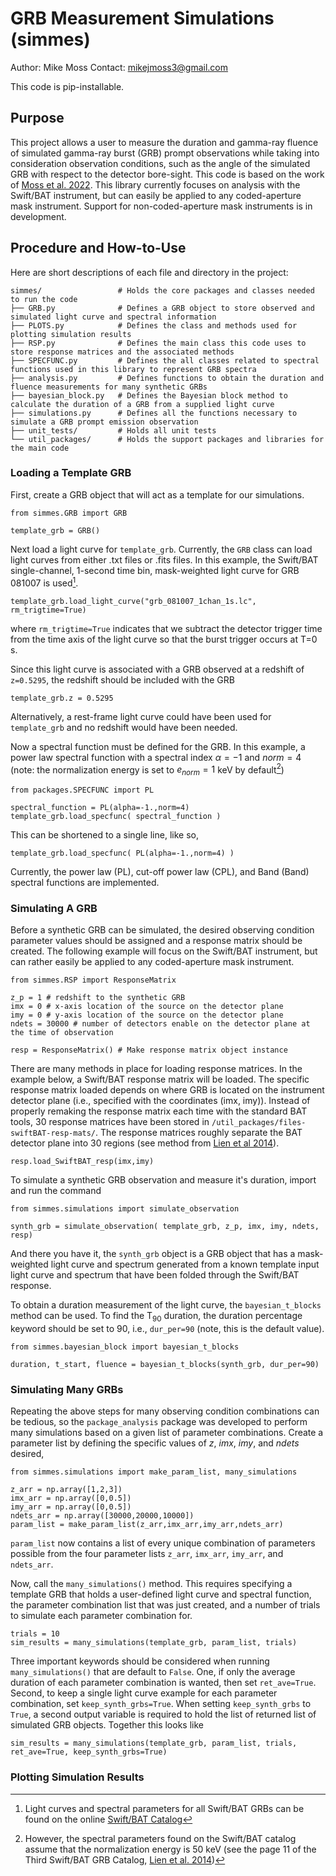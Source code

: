 # GRB Measurement Simulations (simmes)
Author: Mike Moss
Contact: mikejmoss3@gmail.com

This code is pip-installable.

## Purpose

This project allows a user to measure the duration and gamma-ray fluence of simulated gamma-ray burst (GRB) prompt observations while taking into consideration observation conditions, such as the angle of the simulated GRB with respect to the detector bore-sight. This code is based on the work of [Moss et al. 2022](https://ui.adsabs.harvard.edu/abs/2022ApJ...927..157M/abstract). This library currently focuses on analysis with the Swift/BAT instrument, but can easily be applied to any coded-aperture mask instrument. Support for non-coded-aperture mask instruments is in development. 

## Procedure and How-to-Use

Here are short descriptions of each file and directory in the project:
```
simmes/					# Holds the core packages and classes needed to run the code
├── GRB.py				# Defines a GRB object to store observed and simulated light curve and spectral information
├── PLOTS.py			# Defines the class and methods used for plotting simulation results
├── RSP.py				# Defines the main class this code uses to store response matrices and the associated methods
├── SPECFUNC.py			# Defines the all classes related to spectral functions used in this library to represent GRB spectra
├── analysis.py			# Defines functions to obtain the duration and fluence measurements for many synthetic GRBs
├── bayesian_block.py 	# Defines the Bayesian block method to calculate the duration of a GRB from a supplied light curve
├── simulations.py		# Defines all the functions necessary to simulate a GRB prompt emission observation
├── unit_tests/ 		# Holds all unit tests
└── util_packages/		# Holds the support packages and libraries for the main code 
```

### Loading a Template GRB
First, create a GRB object that will act as a template for our simulations.
```
from simmes.GRB import GRB

template_grb = GRB()
```

Next load a light curve for `template_grb`. Currently, the `GRB` class can load light curves from either .txt files or .fits files. In this example, the Swift/BAT single-channel, 1-second time bin, mask-weighted light curve for GRB 081007 is used[^1]. 
```
template_grb.load_light_curve("grb_081007_1chan_1s.lc", rm_trigtime=True)
```
where `rm_trigtime=True` indicates that we subtract the detector trigger time from the time axis of the light curve so that the burst trigger occurs at T=0 s.

Since this light curve is associated with a GRB observed at a redshift of `z=0.5295`, the redshift should be included with the GRB

```
template_grb.z = 0.5295
```
Alternatively, a rest-frame light curve could have been used for `template_grb` and no redshift would have been needed.

Now a spectral function must be defined for the GRB. In this example, a power law spectral function with a spectral index $\alpha = -1$ and $norm = 4$ (note: the normalization energy is set to $e_{norm} = 1$ keV by default[^2])
```
from packages.SPECFUNC import PL

spectral_function = PL(alpha=-1.,norm=4)
template_grb.load_specfunc( spectral_function )
```
This can be shortened to a single line, like so,
```
template_grb.load_specfunc( PL(alpha=-1.,norm=4) )
```

Currently, the power law (PL), cut-off power law (CPL), and Band (Band) spectral functions are implemented.

[^1]: Light curves and spectral parameters for all Swift/BAT GRBs can be found on the online [Swift/BAT Catalog](https://swift.gsfc.nasa.gov/results/batgrbcat/)
[^2]: However, the spectral parameters found on the Swift/BAT catalog assume that the normalization energy is 50 keV (see the page 11 of the Third Swift/BAT GRB Catalog, [Lien et al. 2014](https://swift.gsfc.nasa.gov/results/batgrbcat/3rdBATcatalog.pdf))

### Simulating A GRB
Before a synthetic GRB can be simulated, the desired observing condition parameter values should be assigned and a response matrix should be created. The following example will focus on the Swift/BAT instrument, but can rather easily be applied to any coded-aperture mask instrument.
```
from simmes.RSP import ResponseMatrix

z_p = 1 # redshift to the synthetic GRB
imx = 0 # x-axis location of the source on the detector plane
imy = 0 # y-axis location of the source on the detector plane
ndets = 30000 # number of detectors enable on the detector plane at the time of observation

resp = ResponseMatrix() # Make response matrix object instance
```
There are many methods in place for loading response matrices. In the example below, a Swift/BAT response matrix will be loaded. The specific response matrix loaded depends on where GRB is located on the instrument detector plane (i.e., specified with the coordinates (imx, imy)). Instead of properly remaking the response matrix each time with the standard BAT tools, 30 response matrices have been stored in `/util_packages/files-swiftBAT-resp-mats/`. The response matrices roughly separate the BAT detector plane into 30 regions (see method from [Lien et al 2014](https://ui.adsabs.harvard.edu/abs/2014ApJ...783...24L/abstract)).
```
resp.load_SwiftBAT_resp(imx,imy)
```

To simulate a synthetic GRB observation and measure it's duration, import and run the command 
```
from simmes.simulations import simulate_observation

synth_grb = simulate_observation( template_grb, z_p, imx, imy, ndets, resp)
```
And there you have it, the `synth_grb` object is a GRB object that has a mask-weighted light curve and spectrum generated from a known template input light curve and spectrum that have been folded through the Swift/BAT response. 

To obtain a duration measurement of the light curve, the `bayesian_t_blocks` method can be used. To find the T<sub>90</sub> duration, the duration percentage keyword should be set to 90, i.e., `dur_per=90` (note, this is the default value).
```
from simmes.bayesian_block import bayesian_t_blocks

duration, t_start, fluence = bayesian_t_blocks(synth_grb, dur_per=90)
```

### Simulating Many GRBs
Repeating the above steps for many observing condition combinations can be tedious, so the `package_analysis` package was developed to perform many simulations based on a given list of parameter combinations. Create a parameter list by defining the specific values of $z$, $imx$, $imy$, and $ndets$ desired,
```
from simmes.simulations import make_param_list, many_simulations

z_arr = np.array([1,2,3])
imx_arr = np.array([0,0.5])
imy_arr = np.array([0,0.5])
ndets_arr = np.array([30000,20000,10000])
param_list = make_param_list(z_arr,imx_arr,imy_arr,ndets_arr)
```
`param_list` now contains a list of every unique combination of parameters possible from the four parameter lists `z_arr`, `imx_arr`, `imy_arr`, and `ndets_arr`.

Now, call the `many_simulations()` method. This requires specifying a template GRB that holds a user-defined light curve and spectral function, the parameter combination list that was just created, and a number of trials to simulate each parameter combination for. 
```
trials = 10
sim_results = many_simulations(template_grb, param_list, trials)
```
Three important keywords should be considered when running `many_simulations()` that are default to `False`. One, if only the average duration of each parameter combination is wanted, then set `ret_ave=True`. Second, to keep a single light curve example for each parameter combination, set `keep_synth_grbs=True`. When setting `keep_synth_grbs` to `True`, a second output variable is required to hold the list of returned list of simulated GRB objects. Together this looks like
```
sim_results = many_simulations(template_grb, param_list, trials, ret_ave=True, keep_synth_grbs=True)
```

### Plotting Simulation Results
